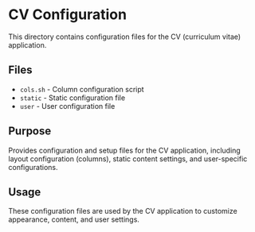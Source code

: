 # CV Configuration

This directory contains configuration files for the CV (curriculum vitae) application.

## Files

- `cols.sh` - Column configuration script
- `static` - Static configuration file
- `user` - User configuration file

## Purpose

Provides configuration and setup files for the CV application, including layout configuration (columns), static content settings, and user-specific configurations.

## Usage

These configuration files are used by the CV application to customize appearance, content, and user settings.